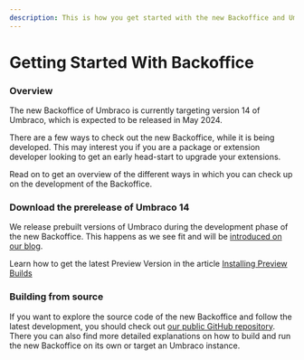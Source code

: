 ```yaml
---
description: This is how you get started with the new Backoffice and Umbraco 14.
---
```


# Getting Started With Backoffice

### Overview

The new Backoffice of Umbraco is currently targeting version 14 of Umbraco, which is expected to be released in May 2024.

There are a few ways to check out the new Backoffice, while it is being developed. This may interest you if you are a package or extension developer looking to get an early head-start to upgrade your extensions.

Read on to get an overview of the different ways in which you can check up on the development of the Backoffice.

### Download the prerelease of Umbraco 14

We release prebuilt versions of Umbraco during the development phase of the new Backoffice. This happens as we see fit and will be [introduced on our blog](https://umbraco.com/blog).

Learn how to get the latest Preview Version in the article [Installing Preview Builds](./setup/install/preview-builds.md)

### Building from source

If you want to explore the source code of the new Backoffice and follow the latest development, you should check out [our public GitHub repository](https://github.com/umbraco/Umbraco.CMS.Backoffice). There you can also find more detailed explanations on how to build and run the new Backoffice on its own or target an Umbraco instance.
